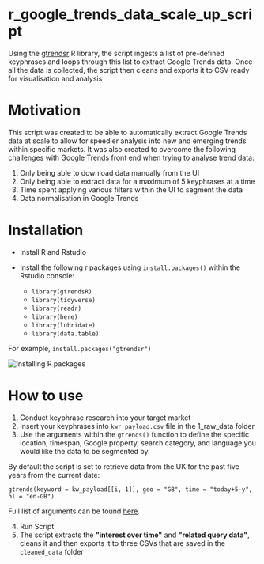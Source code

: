 # r_google_trends_data_scale_up_script

Using the [gtrendsr](https://www.rdocumentation.org/packages/gtrendsR/versions/1.4.4) R library, the script ingests a list of pre-defined keyphrases and loops through this list to extract Google Trends data. Once all the data is collected, the script then cleans and exports it to CSV ready for visualisation and analysis

# Motivation

This script was created to be able to automatically extract Google Trends data at scale to allow for speedier analysis into new and emerging trends within specific markets. It was also created to overcome the following challenges with Google Trends front end when trying to analyse trend data:

1. Only being able to download data manually from the UI
2. Only being able to extract data for a maximum of 5 keyphrases at a time
3. Time spent applying various filters within the UI to segment the data
4. Data normalisation in Google Trends

# Installation
- Install R and Rstudio
- Install the following r packages using `install.packages()` within the Rstudio console:

  - `library(gtrendsR)`
  - `library(tidyverse)`
  - `library(readr)`
  - `library(here)`
  - `library(lubridate)`
  - `library(data.table)`

For example, `install.packages("gtrendsr")`

![Installing R packages](https://user-images.githubusercontent.com/56133759/76687111-c2b34c00-6618-11ea-8038-261b927c2b5f.png
)
  
# How to use

1. Conduct keyphrase research into your target market
2. Insert your keyphrases into `kwr_payload.csv` file in the 1_raw_data folder
3. Use the arguments within the `gtrends()` function to define the specific location, timespan, Google property, search category, and language you would like the data to be segmented by. 

By default the script is set to retrieve data from the UK for the past five years from the current date:

`gtrends(keyword = kw_payload[[i, 1]], geo = "GB", time = "today+5-y", hl = "en-GB")`

Full list of arguments can be found [here](https://www.rdocumentation.org/packages/gtrendsR/versions/1.4.4/topics/gtrends).

4. Run Script
5. The script extracts the **"interest over time"** and **"related query data"**,  cleans it and then exports it to three CSVs that are saved in the `cleaned_data` folder




